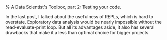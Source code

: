 % A Data Scientist's Toolbox, part 2: Testing your code.

In the last post, I talked about the usefulness of REPLs, which is
hard to overstate. Exploratory data analysis would be nearly
impossible without the read-evaluate-print loop. But all its
advantages aside, it also has several drawbacks that make it a less
than optimal choice for bigger projects.

<insert kind="nbcell"
file="~/Dropbox/code/blog/2016-04/tools/Notebook.ipynb"
cell="5">

<insert kind="source"
file="~/Dropbox/code/blog/2016-04/tools/normalize_basic.py"
from-line="9"
to-line="19">

<insert kind="source"
file="~/Dropbox/code/blog/2016-04/tools/normalize.py"
from-line="10"
to-line="35">
